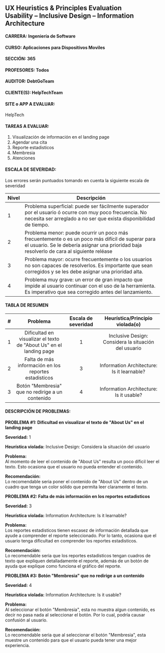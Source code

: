 ## UX Heuristics & Principles Evaluation <br> Usability – Inclusive Design – Information Architecture

#### CARRERA: Ingeniería de Software 
#### CURSO: Aplicaciones para Dispositivos Moviles
#### SECCIÓN: 365
#### PROFESORES: Todos
#### AUDITOR: DebtGoTeam
#### CLIENTE(S): HelpTechTeam

#### SITE o APP A EVALUAR:
HelpTech

#### TAREAS A EVALUAR:
1. Visualización de información en el landing page
2. Agendar una cita
3. Reporte estadisticos
4. Membresia
5. Atenciones

#### ESCALA DE SEVERIDAD:
Los errores serán puntuados tomando en cuenta la siguiente escala de severidad

| Nivel | Descripción |
|-------|-------------|
| 1 | Problema superficial: puede ser fácilmente superador por el usuario ó ocurre con muy poco frecuencia. No necesita ser arreglado a no ser que exista disponibilidad de tiempo. |
| 2 | Problema menor: puede ocurrir un poco más frecuentemente o es un poco más difícil de superar para el usuario. Se le debería asignar una prioridad baja resolverlo de cara al siguiente reléase |
| 3 | Problema mayor: ocurre frecuentemente o los usuarios no son capaces de resolverlos. Es importante que sean corregidos y se les debe asignar una prioridad alta. |
| 4 | Problema muy grave: un error de gran impacto que impide al usuario continuar con el uso de la herramienta. Es imperativo que sea corregido antes del lanzamiento. |

#### TABLA DE RESUMEN

| # | Problema | Escala de severidad | Heurística/Principio violada(o) |
|:-:|:--------:|:-------------------:|:-------------------------------:|
| 1 | Dificultad en visualizar el texto de "About Us" en el landing page | 1 | Inclusive Design: Considera la situación del usuario |
| 2 | Falta de más información en los reportes estadisticos | 3 | Information Architecture: Is it learnable? |
| 3 | Botón "Membresia" que no redirige a un contenido | 4 | Information Architecture: Is it usable? |

#### DESCRIPCIÓN DE PROBLEMAS:

**PROBLEMA #1: Dificultad en visualizar el texto de "About Us" en el landing page**

**Severidad:** 1

**Heurística violada:** Inclusive Design: Considera la situación del usuario

**Problema:** <br>
Al momento de leer el contenido de "About Us" resulta un poco díficil leer el texto. Esto ocasiona que el usuario no pueda entender el contenido.

**Recomendación:** <br>
Lo recomendable seria poner el contenido de "About Us" dentro de un cuadro que tenga un color sólido que permita leer claramente el texto.

**PROBLEMA #2: Falta de más información en los reportes estadisticos**

**Severidad:** 3

**Heurística violada:** Information Architecture: Is it learnable?

**Problema:** <br>
Los reportes estadisticos tienen escasez de información detallada que ayude a comprender el reporte seleccionado. Por lo tanto, ocasiona que el usuario tenga dificultad en comprender los reportes estadisticos.

**Recomendación:** <br>
Lo recomendable seria que los reportes estadisticos tengan cuadros de texto que expliquen detalladamente el reporte, además de un botón de ayuda que explique como funciona el gráfico del reporte.

**PROBLEMA #3: Botón "Membresia" que no redirige a un contenido**

**Severidad:** 4

**Heurística violada:** Information Architecture: Is it usable?

**Problema:** <br>
Al seleccionar el botón "Membresia", esta no muestra algun contenido, es decir no pasa nada al seleccionar el botón. Por lo cual, podría causar confusión al usuario.

**Recomendación:** <br>
Lo recomendable seria que al seleccionar el botón "Membresia", esta muestre un contenido para que el usuario pueda tener una mejor experiencia.